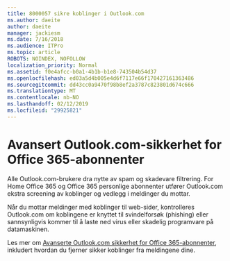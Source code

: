```yaml
---
title: 8000057 sikre koblinger i Outlook.com
ms.author: daeite
author: daeite
manager: jackiesm
ms.date: 7/16/2018
ms.audience: ITPro
ms.topic: article
ROBOTS: NOINDEX, NOFOLLOW
localization_priority: Normal
ms.assetid: f0e4afcc-b0a1-4b1b-b1e8-743504b54d37
ms.openlocfilehash: ed03a5d4b005e4d6f7117e66f170427161363486
ms.sourcegitcommit: dd43cc0a9470f98b8ef2a3787c823801d674c666
ms.translationtype: MT
ms.contentlocale: nb-NO
ms.lasthandoff: 02/12/2019
ms.locfileid: "29925821"
---
```

# <a name="advanced-outlookcom-security-for-office-365-subscribers"></a>Avansert Outlook.com-sikkerhet for Office 365-abonnenter

Alle Outlook.com-brukere dra nytte av spam og skadevare filtrering. For Home Office 365 og Office 365 personlige abonnenter utfører Outlook.com ekstra screening av koblinger og vedlegg i meldinger du mottar.
  
Når du mottar meldinger med koblinger til web-sider, kontrolleres Outlook.com om koblingene er knyttet til svindelforsøk (phishing) eller sannsynligvis kommer til å laste ned virus eller skadelig programvare på datamaskinen.
  
Les mer om [Avanserte Outlook.com sikkerhet for Office 365-abonnenter](https://go.microsoft.com/fwlink/p/?linkid=2006140), inkludert hvordan du fjerner sikker koblinger fra meldingene dine.
  

